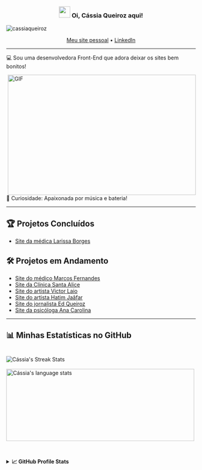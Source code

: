 <!-- Título e Saudação -->
<h3 align="center"><img src="https://raw.githubusercontent.com/MartinHeinz/MartinHeinz/master/wave.gif" width="30px"> Oi, Cássia Queiroz aqui!</h3>

<!-- Visualizações do Perfil -->
<p align="left"> <img src="https://komarev.com/ghpvc/?username=cassiaqueiroz&label=Profile%20views&color=0e75b6&style=flat" alt="cassiaqueiroz" /> </p>

<p align="center">
  <a href="https://devcassiaqueiroz.com.br">Meu site pessoal</a> •
  <a href="https://www.linkedin.com/in/cassia-queiroz/">LinkedIn</a>
</p>

<!-- Sobre Mim -->
---
💻 Sou uma desenvolvedora Front-End que adora deixar os sites bem bonitos!

<img align="right" alt="GIF" src="./code.gif" width="500" height="320" />

🥁 Curiosidade: Apaixonada por música e bateria! 

---

<!-- Seção de Projetos -->
## 🏆 Projetos Concluídos
- [Site da médica Larissa Borges](https://dralarissaborges.com.br)

## 🛠️ Projetos em Andamento
- [Site do médico Marcos Fernandes](https://drmarcosfernandes.com)
- [Site da Clínica Santa Alice](https://cassiaqueiroz.github.io/clinica-santa-alice/) 
- [Site do artista Victor Laio](https://cassiaqueiroz.github.io/vlaio/) 
- [Site do artista Hatim Jaâfar](https://cassiaqueiroz.github.io/hatim-jaafar/) 
- [Site do jornalista Ed Queiroz](https://cassiaqueiroz.github.io/ed-queiroz/)
- [Site da psicóloga Ana Carolina](https://cassiaqueiroz.github.io/ana-carolina/) 

---

<!-- Estatísticas do GitHub -->
## 📊 Minhas Estatísticas no GitHub 
<br/>

<div>
  <img align="center" src="https://github-readme-streak-stats.herokuapp.com/?user=cassiaqueiroz" alt="Cássia's Streak Stats" />
</div>

<br/>

<div>
  <img align="center" src="https://github-readme-stats.vercel.app/api/top-langs?username=cassiaqueiroz&langs_count=10&show_icons=true&locale=en&layout=compact&theme=light" alt="Cássia's language stats" height="192px" width="500px"/>
</div>

<br/> <!-- Linha em branco para espaçamento -->

<details>
  <summary><b>📈 GitHub Profile Stats</b></summary>
  <br/>
  <img src="https://github-readme-stats.anuraghazra1.vercel.app/api?username=cassiaqueiroz&show_icons=true" />
</details>
